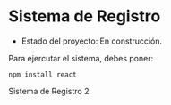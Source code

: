 <h1> Sistema de Registro</h1>

- Estado del proyecto: En construcción.

Para ejercutar el sistema, debes poner:

```npm install react```

Sistema de Registro 2
